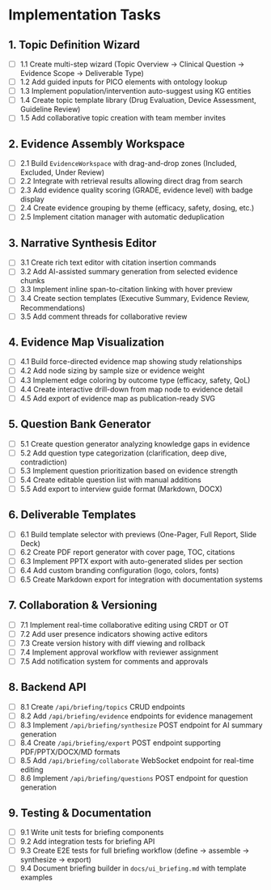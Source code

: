 # Implementation Tasks

## 1. Topic Definition Wizard

- [ ] 1.1 Create multi-step wizard (Topic Overview → Clinical Question → Evidence Scope → Deliverable Type)
- [ ] 1.2 Add guided inputs for PICO elements with ontology lookup
- [ ] 1.3 Implement population/intervention auto-suggest using KG entities
- [ ] 1.4 Create topic template library (Drug Evaluation, Device Assessment, Guideline Review)
- [ ] 1.5 Add collaborative topic creation with team member invites

## 2. Evidence Assembly Workspace

- [ ] 2.1 Build `EvidenceWorkspace` with drag-and-drop zones (Included, Excluded, Under Review)
- [ ] 2.2 Integrate with retrieval results allowing direct drag from search
- [ ] 2.3 Add evidence quality scoring (GRADE, evidence level) with badge display
- [ ] 2.4 Create evidence grouping by theme (efficacy, safety, dosing, etc.)
- [ ] 2.5 Implement citation manager with automatic deduplication

## 3. Narrative Synthesis Editor

- [ ] 3.1 Create rich text editor with citation insertion commands
- [ ] 3.2 Add AI-assisted summary generation from selected evidence chunks
- [ ] 3.3 Implement inline span-to-citation linking with hover preview
- [ ] 3.4 Create section templates (Executive Summary, Evidence Review, Recommendations)
- [ ] 3.5 Add comment threads for collaborative review

## 4. Evidence Map Visualization

- [ ] 4.1 Build force-directed evidence map showing study relationships
- [ ] 4.2 Add node sizing by sample size or evidence weight
- [ ] 4.3 Implement edge coloring by outcome type (efficacy, safety, QoL)
- [ ] 4.4 Create interactive drill-down from map node to evidence detail
- [ ] 4.5 Add export of evidence map as publication-ready SVG

## 5. Question Bank Generator

- [ ] 5.1 Create question generator analyzing knowledge gaps in evidence
- [ ] 5.2 Add question type categorization (clarification, deep dive, contradiction)
- [ ] 5.3 Implement question prioritization based on evidence strength
- [ ] 5.4 Create editable question list with manual additions
- [ ] 5.5 Add export to interview guide format (Markdown, DOCX)

## 6. Deliverable Templates

- [ ] 6.1 Build template selector with previews (One-Pager, Full Report, Slide Deck)
- [ ] 6.2 Create PDF report generator with cover page, TOC, citations
- [ ] 6.3 Implement PPTX export with auto-generated slides per section
- [ ] 6.4 Add custom branding configuration (logo, colors, fonts)
- [ ] 6.5 Create Markdown export for integration with documentation systems

## 7. Collaboration & Versioning

- [ ] 7.1 Implement real-time collaborative editing using CRDT or OT
- [ ] 7.2 Add user presence indicators showing active editors
- [ ] 7.3 Create version history with diff viewing and rollback
- [ ] 7.4 Implement approval workflow with reviewer assignment
- [ ] 7.5 Add notification system for comments and approvals

## 8. Backend API

- [ ] 8.1 Create `/api/briefing/topics` CRUD endpoints
- [ ] 8.2 Add `/api/briefing/evidence` endpoints for evidence management
- [ ] 8.3 Implement `/api/briefing/synthesize` POST endpoint for AI summary generation
- [ ] 8.4 Create `/api/briefing/export` POST endpoint supporting PDF/PPTX/DOCX/MD formats
- [ ] 8.5 Add `/api/briefing/collaborate` WebSocket endpoint for real-time editing
- [ ] 8.6 Implement `/api/briefing/questions` POST endpoint for question generation

## 9. Testing & Documentation

- [ ] 9.1 Write unit tests for briefing components
- [ ] 9.2 Add integration tests for briefing API
- [ ] 9.3 Create E2E tests for full briefing workflow (define → assemble → synthesize → export)
- [ ] 9.4 Document briefing builder in `docs/ui_briefing.md` with template examples

